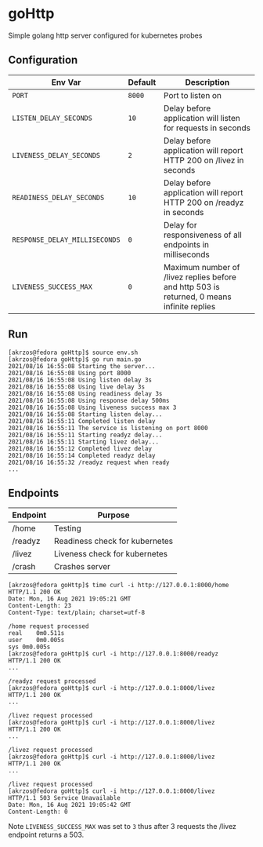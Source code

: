 # goHttp

Simple golang http server configured for kubernetes probes

## Configuration

| Env Var                       | Default | Description                                                                                |
| ----------------------------- | ------- | ------------------------------------------------------------------------------------------ |
| `PORT`                        | `8000`  | Port to listen on                                                                          |
| `LISTEN_DELAY_SECONDS`        | `10`    | Delay before application will listen for requests in seconds                               |
| `LIVENESS_DELAY_SECONDS`      | `2`     | Delay before application will report HTTP 200 on /livez in seconds                         |
| `READINESS_DELAY_SECONDS`     | `10`    | Delay before application will report HTTP 200 on /readyz in seconds                        |
| `RESPONSE_DELAY_MILLISECONDS` | `0`     | Delay for responsiveness of all endpoints in milliseconds                                  |
| `LIVENESS_SUCCESS_MAX`        | `0`     | Maximum number of /livez replies before and http 503 is returned, 0 means infinite replies |


## Run

```console
[akrzos@fedora goHttp]$ source env.sh
[akrzos@fedora goHttp]$ go run main.go
2021/08/16 16:55:08 Starting the server...
2021/08/16 16:55:08 Using port 8000
2021/08/16 16:55:08 Using listen delay 3s
2021/08/16 16:55:08 Using live delay 3s
2021/08/16 16:55:08 Using readiness delay 3s
2021/08/16 16:55:08 Using response delay 500ms
2021/08/16 16:55:08 Using liveness success max 3
2021/08/16 16:55:08 Starting listen delay...
2021/08/16 16:55:11 Completed listen delay
2021/08/16 16:55:11 The service is listening on port 8000
2021/08/16 16:55:11 Starting readyz delay...
2021/08/16 16:55:11 Starting livez delay...
2021/08/16 16:55:12 Completed livez delay
2021/08/16 16:55:14 Completed readyz delay
2021/08/16 16:55:32 /readyz request when ready
...
```

## Endpoints

| Endpoint | Purpose                        |
| -------- | ------------------------------ |
| /home    | Testing                        |
| /readyz  | Readiness check for kubernetes |
| /livez   | Liveness check for kubernetes  |
| /crash   | Crashes server                 |


```console
[akrzos@fedora goHttp]$ time curl -i http://127.0.0.1:8000/home
HTTP/1.1 200 OK
Date: Mon, 16 Aug 2021 19:05:21 GMT
Content-Length: 23
Content-Type: text/plain; charset=utf-8

/home request processed
real	0m0.511s
user	0m0.005s
sys	0m0.005s
[akrzos@fedora goHttp]$ curl -i http://127.0.0.1:8000/readyz
HTTP/1.1 200 OK
...

/readyz request processed
[akrzos@fedora goHttp]$ curl -i http://127.0.0.1:8000/livez
HTTP/1.1 200 OK
...

/livez request processed
[akrzos@fedora goHttp]$ curl -i http://127.0.0.1:8000/livez
HTTP/1.1 200 OK
...

/livez request processed
[akrzos@fedora goHttp]$ curl -i http://127.0.0.1:8000/livez
HTTP/1.1 200 OK
...

/livez request processed
[akrzos@fedora goHttp]$ curl -i http://127.0.0.1:8000/livez
HTTP/1.1 503 Service Unavailable
Date: Mon, 16 Aug 2021 19:05:42 GMT
Content-Length: 0
```

Note `LIVENESS_SUCCESS_MAX` was set to `3` thus after 3 requests the /livez endpoint returns a 503.
